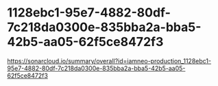 # 1128ebc1-95e7-4882-80df-7c218da0300e-835bba2a-bba5-42b5-aa05-62f5ce8472f3
https://sonarcloud.io/summary/overall?id=iamneo-production_1128ebc1-95e7-4882-80df-7c218da0300e-835bba2a-bba5-42b5-aa05-62f5ce8472f3
